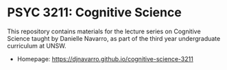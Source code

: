 # PSYC 3211: Cognitive Science

This repository contains materials for the lecture series on Cognitive Science taught by Danielle Navarro, as part of the third year undergraduate curriculum at UNSW. 

- Homepage: https://djnavarro.github.io/cognitive-science-3211

